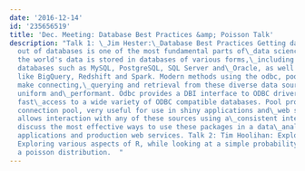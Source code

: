 ```yaml
---
date: '2016-12-14'
id: '235656519'
title: 'Dec. Meeting: Database Best Practices &amp; Poisson Talk'
description: "Talk 1: \_Jim Hester:\_Database Best Practices Getting data into and
  out of databases is one of the most fundamental parts of\_data science. Much of
  the world's data is stored in databases of various forms,\_including traditional
  databases such as MySQL, PostgreSQL, SQL Server and\_Oracle, as well as NoSQL databases
  like BigQuery, Redshift and Spark. Modern methods using the odbc, pool and DBI packages
  make connecting,\_querying and retrieval from these diverse data sources concise,
  uniform and\_performant. Odbc provides a DBI interface to ODBC drivers, allowing
  fast\_access to a wide variety of ODBC compatible databases. Pool provides a\_fault-tolerant
  connection pool, very useful for use in shiny applications and\_web services. DBI
  allows interaction with any of these sources using a\_consistent interface. We will
  discuss the most effective ways to use these packages in a data\_analysis, shiny
  applications and production web services. Talk 2: Tim Hoolihan: Explore R With Probability
  Exploring various aspects of R, while looking at a simple probability question with
  a poisson distribution.  "
---
```

